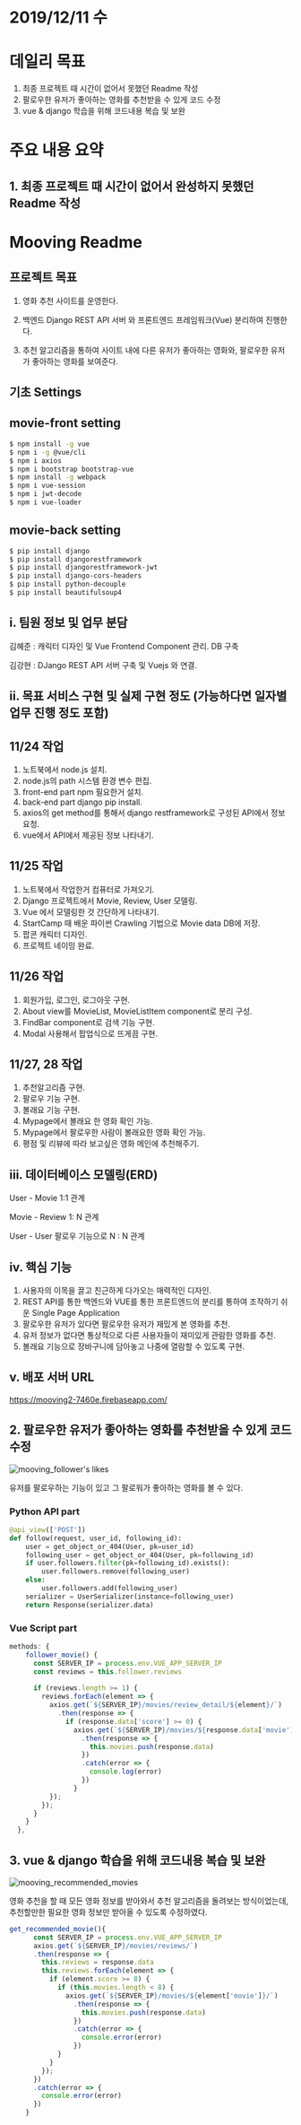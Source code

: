 # 2019/12/11 수

# 데일리 목표

1. 최종 프로젝트 때 시간이 없어서 못했던 Readme 작성
2. 팔로우한 유저가 좋아하는 영화를 추천받을 수 있게 코드 수정
3. vue & django 학습을 위해 코드내용 복습 및 보완

# 주요 내용 요약

## 1. 최종 프로젝트 때 시간이 없어서 완성하지 못했던 Readme 작성

# Mooving Readme

## 프로젝트 목표

1) 영화 추천 사이트를 운영한다.

2) 백엔드 Django REST API 서버 와 프론트엔드 프레임워크(Vue) 분리하여 진행한다.

3) 추천 알고리즘을 통하여 사이트 내에 다른 유저가 좋아하는 영화와, 팔로우한 유저가 좋아하는 영화를 보여준다.

## 기초 Settings

## movie-front setting

```bash
$ npm install -g vue
$ npm i -g @vue/cli
$ npm i axios
$ npm i bootstrap bootstrap-vue
$ npm install -g webpack
$ npm i vue-session
$ npm i jwt-decode
$ npm i vue-loader
```

## movie-back setting

```bash
$ pip install django
$ pip install djangorestframework
$ pip install djangorestframework-jwt
$ pip install django-cors-headers
$ pip install python-decouple
$ pip install beautifulsoup4
```



## i. 팀원 정보 및 업무 분담

김혜준 : 캐릭터 디자인 및 Vue Frontend Component 관리. DB 구축

김강현 : DJango REST API 서버 구축 및 Vuejs 와 연결.



## ii. 목표 서비스 구현 및 실제 구현 정도 (가능하다면 일자별 업무 진행 정도 포함)

## 11/24 작업

1. 노트북에서 node.js 설치.
2. node.js의 path 시스템 환경 변수 편집.
3. front-end part npm 필요한거 설치.
4. back-end part django pip install.
5. axios의 get method를 통해서 django restframework로 구성된 API에서 정보 요청.
6. vue에서 API에서 제공된 정보 나타내기.

## 11/25 작업

1. 노트북에서 작업한거 컴퓨터로 가져오기.
2. Django 프로젝트에서 Movie, Review, User 모델링.
3. Vue 에서 모델링한 것 간단하게 나타내기.
4. StartCamp 때 배운 파이썬 Crawling 기법으로 Movie data DB에 저장.
5. 팝콘 캐릭터 디자인.
6. 프로젝트 네이밍 완료.

## 11/26 작업

1. 회원가입, 로그인, 로그아웃 구현.
2. About view를 MovieList, MovieListItem component로 분리 구성.
3. FindBar component로 검색 기능 구현.
4. Modal 사용해서 팝업식으로 뜨게끔 구현.

## 11/27, 28 작업

1. 추천알고리즘 구현.
2. 팔로우 기능 구현.
3. 볼래요 기능 구현.
4. Mypage에서 볼래요 한 영화 확인 가능.
5. Mypage에서 팔로우한 사람이 볼래요한 영화 확인 가능.
6. 평점 및 리뷰에 따라 보고싶은 영화 메인에 추천해주기.

## iii. 데이터베이스 모델링(ERD)

User - Movie 1:1 관계

Movie - Review 1: N 관계

User - User 팔로우 기능으로 N : N 관계

## iv. 핵심 기능

1. 사용자의 이목을 끌고 친근하게 다가오는 매력적인 디자인.
2. REST API를 통한 백엔드와 VUE를 통한 프론트엔드의 분리를 통하여 조작하기 쉬운 Single Page Application
3. 팔로우한 유저가 있다면 팔로우한 유저가 재밌게 본 영화를 추천.
4. 유저 정보가 없다면 통상적으로 다른 사용자들이 재미있게 관람한 영화를 추천.
5. 볼래요 기능으로 장바구니에 담아놓고 나중에 열람할 수 있도록 구현.

## v. 배포 서버 URL

https://mooving2-7460e.firebaseapp.com/



## 2. 팔로우한 유저가 좋아하는 영화를 추천받을 수 있게 코드 수정
![mooving_follower's likes](https://user-images.githubusercontent.com/52685277/71180629-ef73f380-22b5-11ea-9065-d3bc4e658b42.JPG)


유저를 팔로우하는 기능이 있고 그 팔로워가 좋아하는 영화를 볼 수 있다.

### Python API part

```python
@api_view(['POST'])
def follow(request, user_id, following_id):
    user = get_object_or_404(User, pk=user_id)
    following_user = get_object_or_404(User, pk=following_id)
    if user.followers.filter(pk=following_id).exists():
        user.followers.remove(following_user)
    else:
        user.followers.add(following_user)
    serializer = UserSerializer(instance=following_user)
    return Response(serializer.data)
```

### Vue Script part

```javascript
methods: {
    follower_movie() {
      const SERVER_IP = process.env.VUE_APP_SERVER_IP
      const reviews = this.follower.reviews
      
      if (reviews.length >= 1) {
        reviews.forEach(element => {
          axios.get(`${SERVER_IP}/movies/review_detail/${element}/`)
            .then(response => {
              if (response.data['score'] >= 0) {
                axios.get(`${SERVER_IP}/movies/${response.data['movie']}/`)
                  .then(response => {
                    this.movies.push(response.data)
                  })
                  .catch(error => {
                    console.log(error)
                  })
                }
          });
        });
      }
    }
  },
```



## 3. vue & django 학습을 위해 코드내용 복습 및 보완
![mooving_recommended_movies](https://user-images.githubusercontent.com/52685277/71180631-ef73f380-22b5-11ea-9f7e-aee89865ea55.JPG)


영화 추천을 할 때 모든 영화 정보를 받아와서 추천 알고리즘을 돌려보는 방식이었는데, 추천할만한 필요한 영화 정보만 받아올 수 있도록 수정하였다.

```javascript
get_recommended_movie(){
      const SERVER_IP = process.env.VUE_APP_SERVER_IP
      axios.get(`${SERVER_IP}/movies/reviews/`)
      .then(response => {
        this.reviews = response.data
        this.reviews.forEach(element => {
          if (element.score >= 8) {
            if (this.movies.length < 8) {
              axios.get(`${SERVER_IP}/movies/${element['movie']}/`)
                .then(response => {
                  this.movies.push(response.data)
                })
                .catch(error => {
                  console.error(error)
                })
            }
          }
        });
      })
      .catch(error => {
        console.error(error)
      })
    }
```


